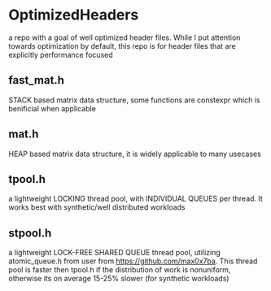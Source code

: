 # OptimizedHeaders
a repo with a goal of well optimized header files. While I put attention towards optimization by default, this repo is for header files that are explicitly performance focused

fast_mat.h
------------------------------------------
STACK based matrix data structure, some functions are constexpr which is benificial when applicable

mat.h
------------------------------------------
HEAP based matrix data structure, it is widely applicable to many usecases

tpool.h
------------------------------------------
a lightweight LOCKING thread pool, with INDIVIDUAL QUEUES per thread. It works best with synthetic/well distributed workloads

stpool.h
------------------------------------------
a lightweight LOCK-FREE SHARED QUEUE thread pool, utilizing atomic_queue.h from user from https://github.com/max0x7ba. This thread pool is faster then tpool.h if the distribution of work is nonuniform, otherwise its on average 15-25% slower (for synthetic workloads)
